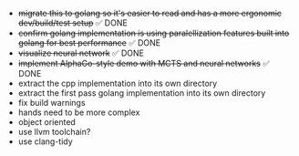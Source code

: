 * ~~migrate this to golang so it's easier to read and has a more ergonomic dev/build/test setup~~ ✅ DONE
* ~~confirm golang implementation is using paralellization features built into golang for best performance~~ ✅ DONE
* ~~visualize neural network~~ ✅ DONE
* ~~implement AlphaGo-style demo with MCTS and neural networks~~ ✅ DONE
* extract the cpp implementation into its own directory
* extract the first pass golang implementation into its own directory
* fix build warnings
* hands need to be more complex
* object oriented
* use llvm toolchain?
* use clang-tidy